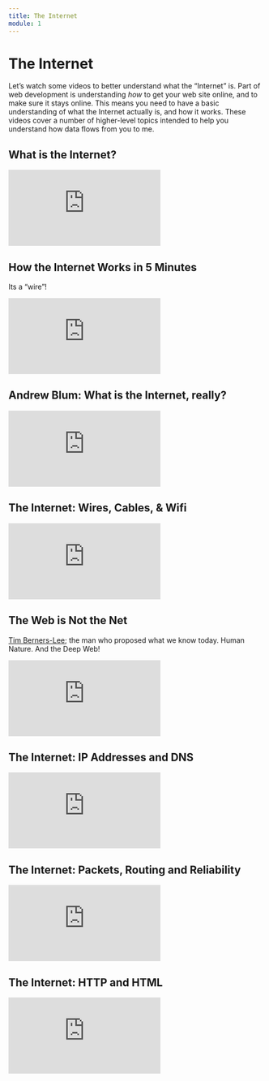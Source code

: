 ```yaml
---
title: The Internet
module: 1
---
```


# The Internet

Let’s watch some videos to better understand what the “Internet” is. Part of web development is understanding *how* to get your web site online, and to make sure it stays online. This means you need to have a basic understanding of what the Internet actually is, and how it works. These videos cover a number of higher-level topics intended to help you understand how data flows from you to me.

## What is the Internet?
<div class="embed-responsive embed-responsive-16by9"><iframe class="embed-responsive-item" src="https://www.youtube.com/embed/Dxcc6ycZ73M" frameborder="0" allowfullscreen></iframe></div>

## How the Internet Works in 5 Minutes
Its a “wire”!
<div class="embed-responsive embed-responsive-16by9"><iframe class="embed-responsive-item" src="https://www.youtube.com/embed/7_LPdttKXPc" frameborder="0" allowfullscreen></iframe></div>

## Andrew Blum: What is the Internet, really?
<div class="embed-responsive embed-responsive-16by9"><iframe class="embed-responsive-item" src="https://www.youtube.com/embed/XE_FPEFpHt4" frameborder="0" allowfullscreen></iframe></div>

## The Internet: Wires, Cables, & Wifi
<div class="embed-responsive embed-responsive-16by9"><iframe class="embed-responsive-item" src="https://www.youtube.com/embed/ZhEf7e4kopM?list=PLzdnOPI1iJNfMRZm5DDxco3UdsFegvuB7" frameborder="0" allowfullscreen></iframe></div>

## The Web is Not the Net
[Tim Berners-Lee](https://en.wikipedia.org/wiki/Tim%5C_Berners-Lee); the man who proposed what we know today. Human Nature. And the Deep Web!
<div class="embed-responsive embed-responsive-16by9"><iframe class="embed-responsive-item" src="https://www.youtube.com/embed/scWj1BMRHUA" frameborder="0" allowfullscreen></iframe></div>

## The Internet: IP Addresses and DNS
<div class="embed-responsive embed-responsive-16by9"><iframe class="embed-responsive-item" src="https://www.youtube.com/embed/5o8CwafCxnU?list=PLzdnOPI1iJNfMRZm5DDxco3UdsFegvuB7" frameborder="0" allowfullscreen></iframe></div>

## The Internet: Packets, Routing and Reliability
<div class="embed-responsive embed-responsive-16by9"><iframe class="embed-responsive-item" src="https://www.youtube.com/embed/AYdF7b3nMto?list=PLzdnOPI1iJNfMRZm5DDxco3UdsFegvuB7" frameborder="0" allowfullscreen></iframe></div>

## The Internet: HTTP and HTML
<div class="embed-responsive embed-responsive-16by9"><iframe class="embed-responsive-item" src="https://www.youtube.com/embed/kBXQZMmiA4s?list=PLzdnOPI1iJNfMRZm5DDxco3UdsFegvuB7" frameborder="0" allowfullscreen></iframe></div>
